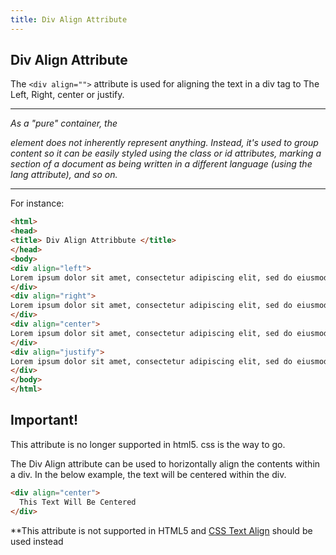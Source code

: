 ```yaml
---
title: Div Align Attribute
---
```

## Div Align Attribute

The `<div align="">` attribute is used for aligning the text in a div tag to The Left, Right, center or justify.

___
*As a "pure" container, the <div> element does not inherently represent anything. Instead, it's used to group content so it can be easily styled using the class or id attributes, marking a section of a document as being written in a different language (using the lang attribute), and so on.*
___
For instance:

```html
<html>
<head>
<title> Div Align Attribbute </title>
</head>
<body>
<div align="left">
Lorem ipsum dolor sit amet, consectetur adipiscing elit, sed do eiusmod tempor incididunt ut labore et dolore magna aliqua.
</div>
<div align="right">
Lorem ipsum dolor sit amet, consectetur adipiscing elit, sed do eiusmod tempor incididunt ut labore et dolore magna aliqua.
</div>
<div align="center">
Lorem ipsum dolor sit amet, consectetur adipiscing elit, sed do eiusmod tempor incididunt ut labore et dolore magna aliqua.
</div>
<div align="justify">
Lorem ipsum dolor sit amet, consectetur adipiscing elit, sed do eiusmod tempor incididunt ut labore et dolore magna aliqua.
</div>
</body>
</html>
```
## Important!
This attribute is no longer supported in html5. css is the way to go.

The Div Align attribute can be used to horizontally align the contents within a div. In the below example, the text will be centered within the div.

```html
<div align="center">
  This Text Will Be Centered
</div>
```

**This attribute is not supported in HTML5 and [CSS Text Align](https://github.com/freeCodeCamp/guides/blob/f50b7370be514b2a03ee707cd0f0febe2bb713ae/src/pages/css/text-align/index.md) should be used instead

